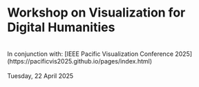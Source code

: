 # Workshop on Visualization for Digital Humanities 

<p style="text-align: left;" markdown="1">
<br>
In conjunction with:  
[IEEE Pacific Visualization Conference 2025](https://pacificvis2025.github.io/pages/index.html) <br>
<br>
Tuesday, 22 April 2025 <br>
</p>

